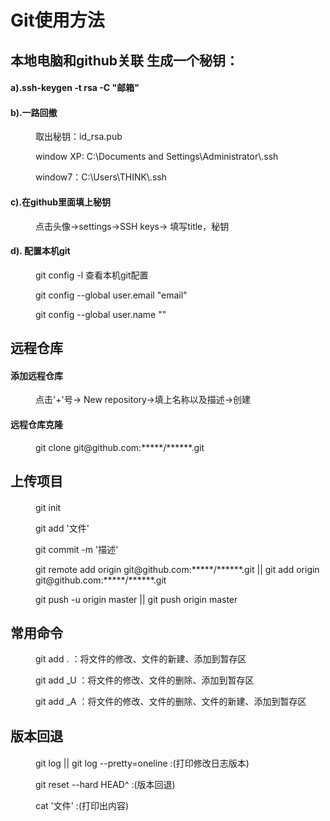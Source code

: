 # Git使用方法
<h2>本地电脑和github关联 生成一个秘钥：</h2>
<dl>
	<h4>a).ssh-keygen -t rsa -C "邮箱"</h4>
	<h4>b).一路回撤</h4>
	<dd>
		<p>取出秘钥：id_rsa.pub</p>
		<p>window XP:  C:\Documents and Settings\Administrator\.ssh</p>
		<p>window7：C:\Users\THINK\.ssh</p>
	</dd>
	<h4>c).在github里面填上秘钥</h4>
	<dd>
		<p>点击头像->settings->SSH keys-> 填写title，秘钥</p>
	</dd>
	<h4>d). 配置本机git</h4>
	<dd>
		<p>git config -l 查看本机git配置</p>
		<p>git config --global user.email "email"</p>
		<p>git config --global user.name ""</p>
	</dd>
</dl>
<h2>远程仓库</h2>
<dl>
	<h4>添加远程仓库</h4>
	<dd>
		<p>点击'+'号-> New repository->填上名称以及描述->创建</p>
	</dd>
	<h4>远程仓库克隆</h4>
	<dd>
		<p>git clone git@github.com:*****/******.git</p>
	</dd>
</dl>
<h2>上传项目</h2>
<dl>
	<h4></h4>
	<dd>
		<p>git init</p>
		<p>git add '文件'</p>
		<p>git commit -m '描述'</p>
		<p>git remote add origin git@github.com:*****/******.git || git add origin git@github.com:*****/******.git</p>
		<p>git push -u origin master || git push origin master</p>
	</dd>
</dl>
<h2>常用命令</h2>
<dl>
	<dd>
		<p>git add . ：将文件的修改、文件的新建、添加到暂存区</p>
		<p>git add _U ：将文件的修改、文件的删除、添加到暂存区</p>
		<p>git add _A ：将文件的修改、文件的删除、文件的新建、添加到暂存区</p>		
	</dd>
</dl>
<h2>版本回退</h2>
<dl>
	<h4></h4>
	<dd>
		<p>git log || git log --pretty=oneline :(打印修改日志版本)</p>
		<p>git reset --hard HEAD^ :(版本回退)</p>
		<p>cat '文件' :(打印出内容)</p>
	</dd>
</dl>


